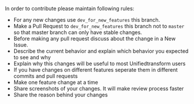 In order to contribute please maintain following rules:
- For any new changes use `dev_for_new_features` this branch.
- Make a Pull Request to `dev_for_new_features` this branch not to `master` so that master branch can only have stable changes.
- Before making any pull request discuss about the change in a New Issue.
- Describe the current behavior and explain which behavior you expected to see and why
- Explain why this changes will be useful to most Unifiedtransform users
- If you have changes on different features seperate them in different commits and pull requests
- Make one feature change at a time
- Share screenshots of your changes. It will make review process faster
- Share the reason behind your changes
